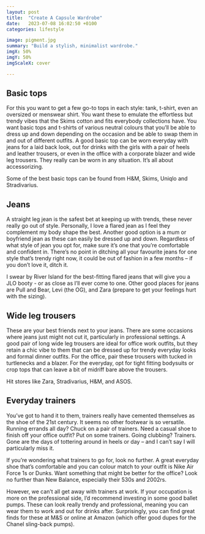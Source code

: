 ```yaml
---
layout: post
title:  "Create A Capsule Wardrobe"
date:   2023-07-08 16:02:50 +0100
categories: lifestyle

image: pigment.jpg
summary: "Build a stylish, minimalist wardrobe."
imgX: 50%
imgY: 50%
imgScaleX: cover

---
```


## Basic tops
For this you want to get a few go-to tops in each style: tank, t-shirt, even an oversized or menswear shirt. You want these to emulate the effortless but trendy vibes that the Skims cotton and fits everybody collections have. You want basic tops and t-shirts of various neutral colours that you’ll be able to dress up and down depending on the occasion and be able to swap them in and out of different outfits. A good basic top can be worn everyday with jeans for a laid back look, out for drinks with the girls with a pair of heels and leather trousers, or even in the office with a corporate blazer and wide leg trousers. They really can be worn in any situation. It’s all about accessorizing. 

Some of the best basic tops can be found from H&M, Skims, Uniqlo and Stradivarius. 

## Jeans 
A straight leg jean is the safest bet at keeping up with trends, these never really go out of style. Personally, I love a flared jean as I feel they complement my body shape the best. Another good option is a mum or boyfriend jean as these can easily be dressed up and down. Regardless of what style of jean you opt for, make sure it’s one that you’re comfortable and confident in. There’s no point in ditching all your favourite jeans for one style that’s trendy right now, it could be out of fashion in a few months – if you don’t love it, ditch it. 

I swear by River Island for the best-fitting flared jeans that will give you a JLO booty - or as close as I’ll ever come to one. Other good places for jeans are Pull and Bear, Levi (the OG), and Zara (prepare to get your feelings hurt with the sizing).

## Wide leg trousers 
These are your best friends next to your jeans. There are some occasions where jeans just might not cut it, particularly in professional settings. A good pair of long wide leg trousers are ideal for office work outfits, but they retain a chic vibe to them that can be dressed up for trendy everyday looks and formal dinner outfits. For the office, pair these trousers with tucked in turtlenecks and a blazer. For the everyday, opt for tight fitting bodysuits or crop tops that can leave a bit of midriff bare above the trousers. 

Hit stores like Zara, Stradivarius, H&M, and ASOS.

## Everyday trainers 
You’ve got to hand it to them, trainers really have cemented themselves as the shoe of the 21st century. It seems no other footwear is so versatile. Running errands all day? Chuck on a pair of trainers. Need a casual shoe to finish off your office outfit? Put on some trainers. Going clubbing? Trainers. Gone are the days of tottering around in heels or day – and I can’t say I will particularly miss it. 

If you’re wondering what trainers to go for, look no further. A great everyday shoe that’s comfortable and you can colour match to your outfit is Nike Air Force 1s or Dunks. Want something that might be better for the office? Look no further than New Balance, especially their 530s and 2002rs. 

However, we can’t all get away with trainers at work. If your occupation is more on the professional side, I’d recommend investing in some good ballet pumps. These can look really trendy and professional, meaning you can wear them to work and out for drinks after. Surprisingly, you can find great finds for these at M&S or online at Amazon (which offer good dupes for the Chanel sling-back pumps). 
